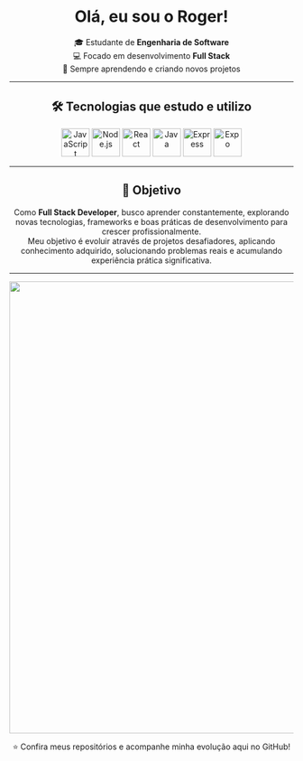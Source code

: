 <h1 align="center">Olá, eu sou o Roger!</h1>

<p align="center">
🎓 Estudante de <b>Engenharia de Software</b><br>
💻 Focado em desenvolvimento <b>Full Stack</b><br>
🚀 Sempre aprendendo e criando novos projetos
</p>

<hr>

<h2 align="center">🛠 Tecnologias que estudo e utilizo</h2>

<p align="center">
  <img src="https://cdn.jsdelivr.net/gh/devicons/devicon/icons/javascript/javascript-original.svg" width="50" title="JavaScript">
  <img src="https://cdn.jsdelivr.net/gh/devicons/devicon/icons/nodejs/nodejs-original.svg" width="50" title="Node.js">
  <img src="https://cdn.jsdelivr.net/gh/devicons/devicon/icons/react/react-original.svg" width="50" title="React">
  <img src="https://cdn.jsdelivr.net/gh/devicons/devicon/icons/java/java-original.svg" width="50" title="Java">
  <img src="https://cdn.jsdelivr.net/gh/devicons/devicon/icons/express/express-original.svg" width="50" title="Express">
  <img src="https://cdn.jsdelivr.net/gh/devicons/devicon/icons/expo/expo-original.svg" width="50" title="Expo">
</p>

<hr>

<h2 align="center">🎯 Objetivo</h2>

<p align="center">
Como <b>Full Stack Developer</b>, busco aprender constantemente, explorando novas tecnologias, frameworks e boas práticas de desenvolvimento para crescer profissionalmente.<br>
Meu objetivo é evoluir através de projetos desafiadores, aplicando conhecimento adquirido, solucionando problemas reais e acumulando experiência prática significativa.
</p>

<hr>

<p align="center">
  <img src="https://media1.tenor.com/m/8wBCqZH60U8AAAAC/computer-cat.gif" width="800">
</p>

<p align="center">
⭐ Confira meus repositórios e acompanhe minha evolução aqui no GitHub!
</p>


